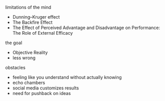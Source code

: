 limitations of the mind
- Dunning–Kruger effect
- The Backfire Effect
- The Effect of Perceived Advantage and Disadvantage on Performance: The Role of External Efficacy

the goal
- Objective Reality
- less wrong

obstacles
- feeling like you understand without actually knowing
- echo chambers
- social media customizes results
- need for pushback on ideas
